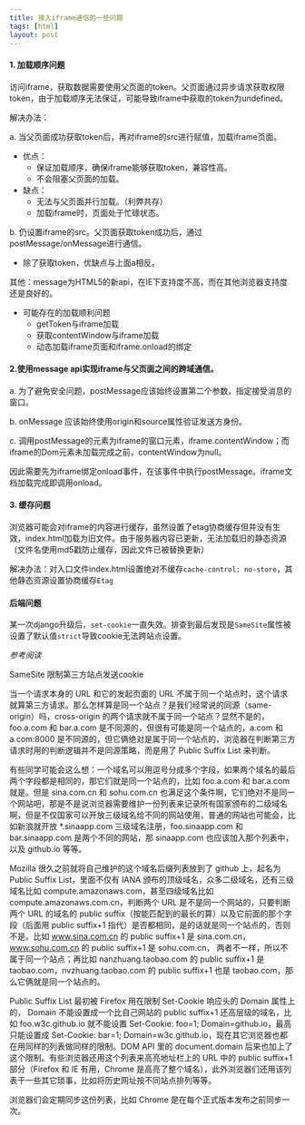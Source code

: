 ```yaml
---
title: 接入iframe通信的一些问题
tags: [html]
layout: post
---
```


#### 1. 加载顺序问题

访问iframe，获取数据需要使用父页面的token。父页面通过异步请求获取权限token，由于加载顺序无法保证，可能导致iframe中获取的token为undefined。

解决办法：

a. 当父页面成功获取token后，再对iframe的src进行赋值，加载iframe页面。

- 优点：
    - 保证加载顺序，确保iframe能够获取token，兼容性高。
    - 不会阻塞父页面的加载。
- 缺点：
    - 无法与父页面并行加载。（利弊共存）
    - 加载iframe时，页面处于忙碌状态。

b. 仍设置iframe的src。父页面获取token成功后，通过postMessage/onMessage进行通信。

- 除了获取token，优缺点与上面a相反。

其他：message为HTML5的新api，在IE下支持度不高，而在其他浏览器支持度还是良好的。

- 可能存在的加载顺利问题
	- getToken与iframe加载
	- 获取contentWindow与iframe加载
	- 动态加载iframe页面和iframe.onload的绑定

#### 2.使用message api实现iframe与父页面之间的跨域通信。

a. 为了避免安全问题，postMessage应该始终设置第二个参数，指定接受消息的窗口。

b. onMessage 应该始终使用origin和source属性验证发送方身份。

c. 调用postMessage的元素为iframe的窗口元素，iframe.contentWindow；而iframe的Dom元素未加载完成之前，contentWindow为null。

因此需要先为iframe绑定onload事件，在该事件中执行postMessage。iframe文档加载完成即调用onload。 


#### 3. 缓存问题

浏览器可能会对iframe的内容进行缓存，虽然设置了etag协商缓存但并没有生效，index.html加载为旧文件。由于服务器内容已更新，无法加载旧的静态资源（文件名使用md5戳防止缓存，因此文件已被替换更新）

解决办法：对入口文件index.html设置绝对不缓存`cache-control: no-store`，其他静态资源设置协商缓存`Etag`

#### 后端问题

某一次django升级后，`set-cookie`一直失效。排查到最后发现是`SameSite`属性被设置了默认值`strict`导致cookie无法跨站点设置。


*参考阅读*

SameSite
限制第三方站点发送cookie

当一个请求本身的 URL 和它的发起页面的 URL 不属于同一个站点时，这个请求就算第三方请求。那么怎样算是同一个站点？是我们经常说的同源（same-origin）吗，cross-origin 的两个请求就不属于同一个站点？显然不是的，foo.a.com 和 bar.a.com 是不同源的，但很有可能是同一个站点的，a.com 和 a.com:8000 是不同源的，但它俩绝对是属于同一个站点的，浏览器在判断第三方请求时用的判断逻辑并不是同源策略，而是用了 Public Suffix List 来判断。

有些同学可能会这么想：一个域名可以用逗号分成多个字段，如果两个域名的最后两个字段都是相同的，那它们就是同一个站点的，比如 foo.a.com 和 bar.a.com 就是。但是 sina.com.cn 和 sohu.com.cn 也满足这个条件啊，它们绝对不是同一个网站吧，那是不是说浏览器需要维护一份列表来记录所有国家颁布的二级域名啊，但是不仅国家可以开放三级域名给不同的网站使用，普通的网站也可能会，比如新浪就开放 *.sinaapp.com 三级域名注册，foo.sinaapp.com 和 bar.sinaapp.com 是两个不同的网站，那 sinaapp.com 也应该加入那个列表中，以及 github.io 等等。

Mozilla 很久之前就将自己维护的这个域名后缀列表放到了 github 上，起名为 Public Suffix List，里面不仅有 IANA 颁布的顶级域名，众多二级域名，还有三级域名比如 compute.amazonaws.com，甚至四级域名比如 compute.amazonaws.com.cn，判断两个 URL 是不是同一个网站的，只要判断两个 URL 的域名的 public suffix（按能匹配到的最长的算）以及它前面的那个字段（后面用 public suffix+1 指代）是否都相同，是的话就是同一个站点的，否则不是。比如 www.sina.com.cn 的 public suffix+1 是 sina.com.cn，www.sohu.com.cn 的 public suffix+1 是 sohu.com.cn， 两者不一样，所以不属于同一个站点；再比如 nanzhuang.taobao.com 的 public suffix+1 是 taobao.com，nvzhuang.taobao.com 的 public suffix+1 也是 taobao.com，那么它俩就是同一个站点的。

Public Suffix List 最初被 Firefox 用在限制 Set-Cookie 响应头的 Domain 属性上的， Domain 不能设置成一个比自己网站的 public suffix+1 还高层级的域名，比如 foo.w3c.github.io 就不能设置 Set-Cookie: foo=1; Domain=github.io，最高只能设置成 Set-Cookie: bar=1; Domain=w3c.github.io，现在其它浏览器也都在用同样的列表做同样的限制。DOM API 里的 document.domain 后来也加上了这个限制。有些浏览器还用这个列表来高亮地址栏上的 URL 中的 public suffix+1 部分（Firefox 和 IE 有用，Chrome 是高亮了整个域名），此外浏览器们还用该列表干一些其它琐事，比如将历史网址按不同站点排列等等。

浏览器们会定期同步这份列表，比如 Chrome 是在每个正式版本发布之前同步一次。